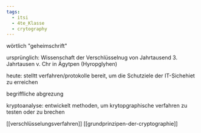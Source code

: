 ```yaml
---
tags:
  - itsi
  - 4te_Klasse
  - crytography
---
```

wörtlich "geheimschrift"

ursprünglich: Wissenschaft der Verschlüsselnug von Jahrtausend
	3. Jahrtausen v. Chr in Ägytpen (Hyropglyhen)

heute: stelltt verfahren/protokolle bereit, um die Schutziele der IT-Sichehiet zu erreichen

begriffliche abgrezung

kryptoanalyse: entwickelt methoden, um krytopgraphische verfahren zu testen oder zu brechen

[[verschlüsselungsverfahren]]
[[grundprinzipen-der-cryptographie]]